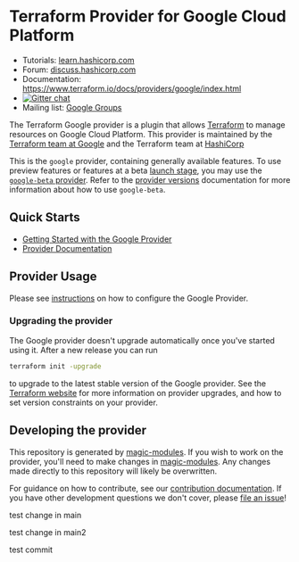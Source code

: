 # Terraform Provider for Google Cloud Platform

- Tutorials: [learn.hashicorp.com](https://learn.hashicorp.com/terraform?track=getting-started#getting-started)
- Forum: [discuss.hashicorp.com](https://discuss.hashicorp.com/c/terraform-providers/tf-google/)
- Documentation: https://www.terraform.io/docs/providers/google/index.html
- [![Gitter chat](https://badges.gitter.im/hashicorp-terraform/Lobby.png)](https://gitter.im/hashicorp-terraform/Lobby)
- Mailing list: [Google Groups](http://groups.google.com/group/terraform-tool)

The Terraform Google provider is a plugin that allows [Terraform](https://www.terraform.io) to manage resources on Google Cloud Platform. This provider is maintained by the [Terraform team at Google](https://cloudplatform.googleblog.com/2017/03/partnering-on-open-source-Google-and-HashiCorp-engineers-on-managing-GCP-infrastructure.html) and the Terraform team at [HashiCorp](https://www.hashicorp.com/)

This is the `google` provider, containing generally available features. To use preview features or features at a beta [launch stage](https://cloud.google.com/products#product-launch-stages), you may use the [`google-beta` provider](https://github.com/hashicorp/terraform-provider-google-beta). Refer to the [provider versions](https://registry.terraform.io/providers/hashicorp/google/latest/docs/guides/provider_versions) documentation for more information about how to use `google-beta`.

## Quick Starts

- [Getting Started with the Google Provider](https://registry.terraform.io/providers/hashicorp/google/latest/docs/guides/getting_started)
- [Provider Documentation](https://registry.terraform.io/providers/hashicorp/google/latest/docs)

## Provider Usage

Please see [instructions](https://registry.terraform.io/providers/hashicorp/google/latest/docs/guides/provider_reference) on how to configure the Google Provider.

### Upgrading the provider

The Google provider doesn't upgrade automatically once you've started using it. After a new release you can run

```bash
terraform init -upgrade
```

to upgrade to the latest stable version of the Google provider. See the [Terraform website](https://www.terraform.io/docs/configuration/providers.html#provider-versions)
for more information on provider upgrades, and how to set version constraints on your provider.

## Developing the provider

This repository is generated by [magic-modules](https://github.com/GoogleCloudPlatform/magic-modules).
If you wish to work on the provider, you'll need to make changes in [magic-modules](https://github.com/GoogleCloudPlatform/magic-modules). Any changes made directly to this repository will likely be overwritten.

For guidance on how to contribute, see our [contribution documentation](https://googlecloudplatform.github.io/magic-modules/).
If you have other development questions we don't cover, please [file an issue](https://github.com/hashicorp/terraform-provider-google/issues/new/choose)!











test change in main

test change in main2

test commit
